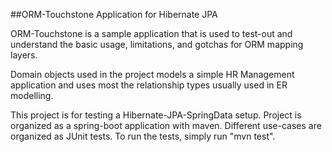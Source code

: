

##ORM-Touchstone Application for Hibernate JPA

ORM-Touchstone is a sample application that is used to test-out and understand the basic usage, limitations, and gotchas for ORM mapping
layers.

Domain objects used in the project models a simple HR Management application and uses most the relationship types usually used in ER modelling.





This project is for testing a Hibernate-JPA-SpringData setup. Project is organized as a spring-boot application with maven.
Different use-cases are organized as JUnit tests. To run the tests, simply run "mvn test".
 